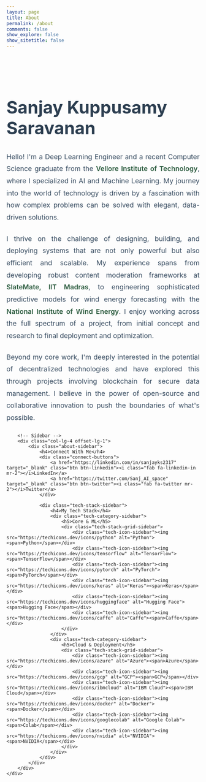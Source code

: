 ```yaml
---
layout: page
title: About
permalink: /about
comments: false
show_explore: false
show_sitetitle: false
---
```


<style>
    .about-page-container {
        padding: 3rem 0;
    }
    .about-main-content h1 {
        font-size: 2.8rem;
        font-weight: 700;
        color: #2c3e50; /* A deep, professional blue-gray */
        margin-bottom: 2rem;
    }
    .about-main-content p {
        font-size: 1.1rem;
        line-height: 1.8;
        text-align: justify;
        color: #34495e; /* A softer, readable gray */
        margin-bottom: 1.5rem;
    }
    .about-main-content strong {
        color: #2c5c3f; /* Using the site's established green for emphasis */
        font-weight: 600;
    }

    .about-sidebar {
        position: sticky;
        top: 80px;
    }
    .about-sidebar h4 {
        font-size: 1.4rem;
        font-weight: 600;
        color: #2c3e50;
        margin-bottom: 1.5rem;
    }
    .connect-buttons .btn {
        display: flex;
        align-items: center;
        justify-content: center;
        width: 100%;
        margin-bottom: 0.75rem;
        padding: 0.7rem 0;
        font-weight: 600;
        border-radius: 5px;
        transition: all 0.3s ease;
        border: 1px solid transparent;
    }
    .btn-linkedin { background-color: #0077b5; color: white; }
    .btn-linkedin:hover { background-color: #005582; }
    .btn-twitter { background-color: #1DA1F2; color: white; }
    .btn-twitter:hover { background-color: #0c85d0; }

    .tech-stack-sidebar {
        margin-top: 3rem;
    }
    .tech-category-sidebar {
        margin-bottom: 2rem;
    }
    .tech-category-sidebar h5 {
        font-size: 1rem;
        font-weight: 600;
        color: #34495e;
        margin-bottom: 1.25rem;
        text-transform: uppercase;
        letter-spacing: 0.5px;
    }
    .tech-stack-grid-sidebar {
        display: grid;
        grid-template-columns: repeat(3, 1fr);
        gap: 2rem 1.5rem;
    }
    .tech-icon-sidebar {
        display: flex;
        flex-direction: column;
        align-items: center;
        text-align: center;
        gap: 0.6rem;
        transition: transform 0.2s ease;
    }
    .tech-icon-sidebar:hover {
        transform: scale(1.1);
    }
    .tech-icon-sidebar img {
        height: 40px;
        width: 40px;
        object-fit: contain;
    }
    .tech-icon-sidebar span {
        font-size: 0.8rem;
        color: #7f8c8d;
        font-weight: 500;
    }
</style>

<div class="container about-page-container">
    <div class="row">
        <!-- Main Content -->
        <div class="col-lg-7 about-main-content">
            <h1>Sanjay Kuppusamy Saravanan</h1>
            <p>Hello! I'm a Deep Learning Engineer and a recent Computer Science graduate from the <strong>Vellore Institute of Technology</strong>, where I specialized in AI and Machine Learning. My journey into the world of technology is driven by a fascination with how complex problems can be solved with elegant, data-driven solutions.</p>
            <p>I thrive on the challenge of designing, building, and deploying systems that are not only powerful but also efficient and scalable. My experience spans from developing robust content moderation frameworks at <strong>SlateMate, IIT Madras</strong>, to engineering sophisticated predictive models for wind energy forecasting with the <strong>National Institute of Wind Energy</strong>. I enjoy working across the full spectrum of a project, from initial concept and research to final deployment and optimization.</p>
            <p>Beyond my core work, I'm deeply interested in the potential of decentralized technologies and have explored this through projects involving blockchain for secure data management. I believe in the power of open-source and collaborative innovation to push the boundaries of what's possible.</p>
        </div>

        <!-- Sidebar -->
        <div class="col-lg-4 offset-lg-1">
            <div class="about-sidebar">
                <h4>Connect With Me</h4>
                <div class="connect-buttons">
                    <a href="https://linkedin.com/in/sanjayks2317" target="_blank" class="btn btn-linkedin"><i class="fab fa-linkedin-in mr-2"></i>LinkedIn</a>
                    <a href="https://twitter.com/Sanj_AI_space" target="_blank" class="btn btn-twitter"><i class="fab fa-twitter mr-2"></i>Twitter</a>
                </div>

                <div class="tech-stack-sidebar">
                    <h4>My Tech Stack</h4>
                    <div class="tech-category-sidebar">
                        <h5>Core & ML</h5>
                        <div class="tech-stack-grid-sidebar">
                            <div class="tech-icon-sidebar"><img src="https://techicons.dev/icons/python" alt="Python"><span>Python</span></div>
                            <div class="tech-icon-sidebar"><img src="https://techicons.dev/icons/tensorflow" alt="TensorFlow"><span>TensorFlow</span></div>
                            <div class="tech-icon-sidebar"><img src="https://techicons.dev/icons/pytorch" alt="PyTorch"><span>PyTorch</span></div>
                            <div class="tech-icon-sidebar"><img src="https://techicons.dev/icons/keras" alt="Keras"><span>Keras</span></div>
                            <div class="tech-icon-sidebar"><img src="https://techicons.dev/icons/huggingface" alt="Hugging Face"><span>Hugging Face</span></div>
                            <div class="tech-icon-sidebar"><img src="https://techicons.dev/icons/caffe" alt="Caffe"><span>Caffe</span></div>
                        </div>
                    </div>
                    <div class="tech-category-sidebar">
                        <h5>Cloud & Deployment</h5>
                        <div class="tech-stack-grid-sidebar">
                            <div class="tech-icon-sidebar"><img src="https://techicons.dev/icons/azure" alt="Azure"><span>Azure</span></div>
                            <div class="tech-icon-sidebar"><img src="https://techicons.dev/icons/gcp" alt="GCP"><span>GCP</span></div>
                            <div class="tech-icon-sidebar"><img src="https://techicons.dev/icons/ibmcloud" alt="IBM Cloud"><span>IBM Cloud</span></div>
                            <div class="tech-icon-sidebar"><img src="https://techicons.dev/icons/docker" alt="Docker"><span>Docker</span></div>
                            <div class="tech-icon-sidebar"><img src="https://techicons.dev/icons/googlecolab" alt="Google Colab"><span>Colab</span></div>
                            <div class="tech-icon-sidebar"><img src="https://techicons.dev/icons/nvidia" alt="NVIDIA"><span>NVIDIA</span></div>
                        </div>
                    </div>
                </div>
            </div>
        </div>
    </div>
</div>
